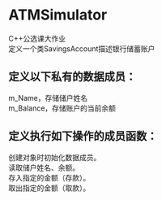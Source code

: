 # ATMSimulator<br>
C++公选课大作业<br>
定义一个类SavingsAccount描述银行储蓄账户<br>
## 定义以下私有的数据成员：<br>
 m_Name，存储储户姓名<br>
 m_Balance，存储账户的当前余额<br>
## 定义执行如下操作的成员函数：<br>
 创建对象时初始化数据成员。<br>
 读取储户姓名、余额。<br>
 存入指定的金额（存款）。<br>
 取出指定的金额（取款）。<br>
